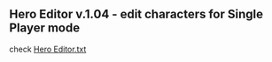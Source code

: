 ## Hero Editor v.1.04 - edit characters for Single Player mode

check [Hero Editor.txt](https://github.com/mf022/D2LoD-files/blob/master/HeroEditor/Hero%20Editor.txt)